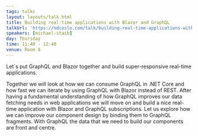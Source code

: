 ```yaml
---
tags: talks
layout: layouts/talk.html
title: Building real-time applications with Blazor and GraphQL
talkUrl: 'https://ndcoslo.com/talk/building-real-time-applications-with-blazor-and-graphql/'
speakers: [michael-staib]
day: Thursday
time: 11:40 - 12:40
venue: Room 8
---
```

Let`s put GraphQL and Blazor together and build super-responsive real-time applications.

Together we will look at how we can consume GraphQL in .NET Core and how fast we can iterate by using GraphQL with Blazor instead of REST. After having a fundamental understanding of how GraphQL improves our data fetching needs in web applications we will move on and build a nice real-time application with Blazor and GraphQL subscriptions. Let us explore how we can improve our component design by binding them to GraphQL fragments. With GraphQL the data that we need to build our components are front and centre.
